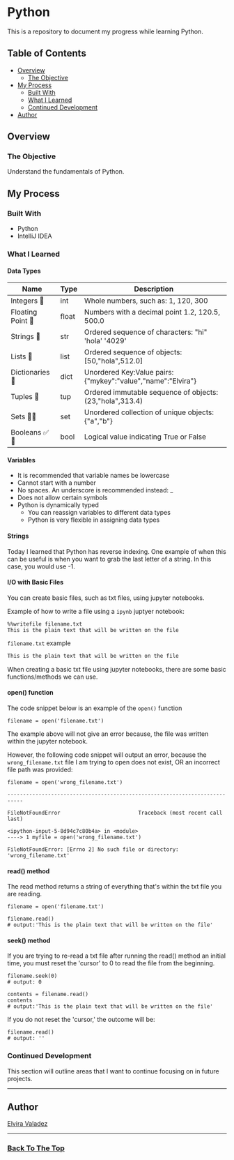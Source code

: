 # Python

This is a repository to document my progress while learning Python.

## Table of Contents

- [Overview](#overview)
    - [The Objective](#the-objective)
- [My Process](#my-process)
    - [Built With](#built-with)
    - [What I Learned](#what-i-learned)
    - [Continued Development](#continued-development)
- [Author](#author)

## Overview

### The Objective

Understand the fundamentals of Python.

## My Process

### Built With

- Python
- IntelliJ IDEA

### What I Learned

#### Data Types

|Name|Type|Description|
|---|---|---|
|Integers 🔢|int|Whole numbers, such as: 1, 120, 300|
|Floating Point 🎈|float|Numbers with a decimal point 1.2, 120.5, 500.0|
|Strings 🧵|str|Ordered sequence of characters: "hi" 'hola' '4029'|
|Lists 📝|list|Ordered sequence of objects: [50,"hola",512.0]|
|Dictionaries 📕|dict|Unordered Key:Value pairs: {"mykey":"value","name":"Elvira"}|
|Tuples 🛁|tup|Ordered immutable sequence of objects:(23,"hola",313.4)|
|Sets 👡👠|set|Unordered collection of unique objects: {"a","b"}|
|Booleans ✅ 🚫️|bool|Logical value indicating True or False|


#### Variables

* It is recommended that variable names be lowercase
* Cannot start with a number
* No spaces. An underscore is recommended instead: _
* Does not allow certain symbols
* Python is dynamically typed
  * You can reassign variables to different data types
  * Python is very flexible in assigning data types

#### Strings

Today I learned that Python has reverse indexing. One example of when this can be useful is when you want to grab the last letter of a string. In this case, you would use -1.

#### I/O with Basic Files

 You can create basic files, such as txt files, using jupyter notebooks.

Example of how to write a file using a `ipynb` juptyer notebook:
```jupyterpython
%%writefile filename.txt
This is the plain text that will be written on the file
```

`filename.txt` example
```txt
This is the plain text that will be written on the file
```

When creating a basic txt file using jupyter notebooks, there are some basic functions/methods we can use.

#### open() function

The code snippet below is an example of the `open()` function

```jupyterpython
filename = open('filename.txt')
```

The example above will not give an error because, the file was written within the jupyter notebook.

However, the following code snippet will output an error, because the `wrong_filename.txt` file I am trying to open does not exist, OR an incorrect file path was provided:

```jupyterpython
filename = open('wrong_filename.txt')

---------------------------------------------------------------------------

FileNotFoundError                         Traceback (most recent call last)

<ipython-input-5-8d94c7c80b4a> in <module>
----> 1 myfile = open('wrong_filename.txt')

FileNotFoundError: [Errno 2] No such file or directory: 'wrong_filename.txt'
```

#### read() method

The read method returns a string of everything that's within the txt file you are reading.

```jupyterpython
filename = open('filename.txt')

filename.read()
# output:'This is the plain text that will be written on the file'
```

#### seek() method

If you are trying to re-read a txt file after running the read() method an initial time, you must reset the 'cursor' to 0 to read the file from the beginning.

```jupyterpython
filename.seek(0)
# output: 0

contents = filename.read()
contents
# output:'This is the plain text that will be written on the file'
```

If you do not reset the 'cursor,' the outcome will be:
```jupyterpython
filename.read()
# output: ''
```

### Continued Development

This section will outline areas that I want to continue focusing on in future projects.

---

## Author

[Elvira Valadez](https://github.com/elviravaladez)

---

### [Back To The Top](#python)